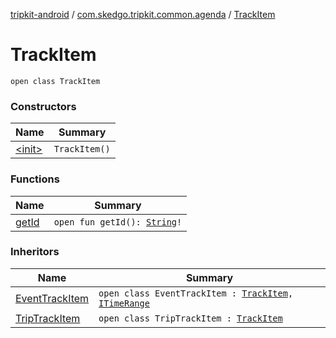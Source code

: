 [tripkit-android](../../index.md) / [com.skedgo.tripkit.common.agenda](../index.md) / [TrackItem](./index.md)

# TrackItem

`open class TrackItem`

### Constructors

| Name | Summary |
|---|---|
| [&lt;init&gt;](-init-.md) | `TrackItem()` |

### Functions

| Name | Summary |
|---|---|
| [getId](get-id.md) | `open fun getId(): `[`String`](https://kotlinlang.org/api/latest/jvm/stdlib/kotlin/-string/index.html)`!` |

### Inheritors

| Name | Summary |
|---|---|
| [EventTrackItem](../-event-track-item/index.md) | `open class EventTrackItem : `[`TrackItem`](./index.md)`, `[`ITimeRange`](../../com.skedgo.tripkit.common.model/-i-time-range/index.md) |
| [TripTrackItem](../-trip-track-item/index.md) | `open class TripTrackItem : `[`TrackItem`](./index.md) |
